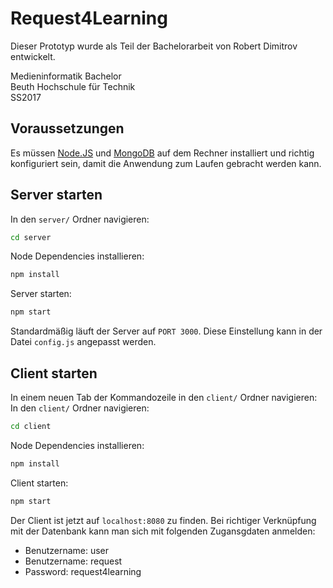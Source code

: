 # Request4Learning

Dieser Prototyp wurde als Teil der Bachelorarbeit von Robert Dimitrov entwickelt. 

Medieninformatik Bachelor  
Beuth Hochschule für Technik  
SS2017


## Voraussetzungen

Es müssen [Node.JS](https://nodejs.org/en/download/) und [MongoDB](https://www.mongodb.com/download-center#community) auf dem Rechner installiert und richtig konfiguriert sein, damit die Anwendung zum Laufen gebracht werden kann.

## Server starten 

In den ```server/``` Ordner navigieren:

```bash
cd server
```

Node Dependencies installieren:

```bash
npm install
```

Server starten:

```bash
npm start
```

Standardmäßig läuft der Server auf ```PORT 3000```. Diese Einstellung kann in der Datei ```config.js``` angepasst werden.

## Client starten

In einem neuen Tab der Kommandozeile in den ```client/``` Ordner navigieren:
In den ```client/``` Ordner navigieren:

```bash
cd client
```

Node Dependencies installieren:

```bash
npm install
```

Client starten:

```bash
npm start
```

Der Client ist jetzt auf ```localhost:8080``` zu finden. Bei richtiger Verknüpfung mit der Datenbank kann man sich mit folgenden Zugansgdaten anmelden:

- Benutzername: user
- Benutzername: request
- Password: request4learning